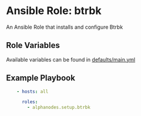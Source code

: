 # Ansible Role: btrbk

An Ansible Role that installs and configure Btrbk

## Role Variables

Available variables can be found in [defaults/main.yml](defaults/main.yml)

## Example Playbook

```yaml
    - hosts: all

      roles:
        - alphanodes.setup.btrbk
```
